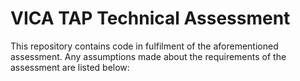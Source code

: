 # VICA TAP Technical Assessment

This repository contains code in fulfilment of the aforementioned assessment. Any assumptions made about the requirements of the assessment are listed below:
